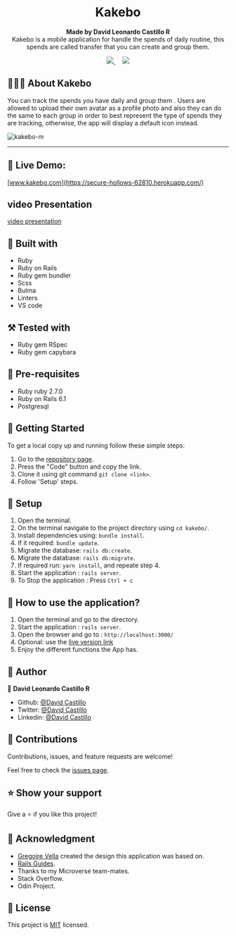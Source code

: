 
<h1 align="center">Kakebo</h1>

<p align="center">
  <strong>Made by David Leonardo Castillo R</strong>
  <br>
   Kakebo is a mobile application for  handle the spends of daily routine, this spends are called transfer that you can create and group them.
</p>

<p align="center">
  <a href="https://github.com/Fanger53/kakebo-rails/issues">
    <img src="https://img.shields.io/badge/REPORT%20A%20BUG-purple?style=for-the-badge">
  </a>
   ‎ ‎ ‎ ‎
  <a href="https://github.com/Fanger53/kakebo-rails/issues">
    <img src="https://img.shields.io/badge/Request%20a%20feature-purple?style=for-the-badge">
  </a>
</p>



## 👩🏼‍💻 About Kakebo

You can track the spends you have daily and group them . Users are allowed to upload their own avatar as a profile photo and also they can do the same to each group in order to best represent the type of spends  they are tracking, otherwise, the app will display a default icon instead.<br>


![kakebo-m](https://user-images.githubusercontent.com/31552010/108456168-b7f83280-723d-11eb-870e-e5e32c19fd89.jpg)



<hr>


## 🔴 Live Demo:

[www.kakebo.com](https://secure-hollows-62810.herokuapp.com/)

## video Presentation
[video presentation](https://www.loom.com/share/5e57393de51745378934c3a3a5e737db)

## 🔧 Built with

- Ruby
- Ruby on Rails
- Ruby gem bundler
- Scss
- Bulma
- Linters
- VS code

## ⚒️ Tested with

- Ruby gem RSpec
- Ruby gem capybara


## 📝 Pre-requisites

- Ruby ruby 2.7.0
- Ruby on Rails 6.1
- Postgresql


## 🤖 Getting Started

To get a local copy up and running follow these simple steps:

1. Go to the [repository page](https://github.com/Fanger53/kakebo-rails).
2. Press the "Code" button and copy the link.
3. Clone it using git command `git clone <link>`.
4. Follow 'Setup' steps.

## 📝 Setup

1. Open the terminal.
2. On the terminal navigate to the project directory using `cd kakebo/`.
3. Install dependencies using: `bundle install`.
3. If it required: `bundle update`.
4. Migrate the database: `rails db:create`.
5. Migrate the database: `rails db:migrate`.
6. If required run: `yarn install`, and repeate step 4.
7. Start the application : `rails server`.
8. To Stop the application : Press `Ctrl + c`

## 📝 How to use the application?

1. Open the terminal and go to the directory.
2. Start the application : `rails server`.
3. Open the browser and go to : `http://localhost:3000/`
4. Optional: use the [live version link](https://secure-hollows-62810.herokuapp.com/)
4. Enjoy the different functions the App has.

## 👥 Author

👤 **David Leonardo Castillo R**

- Github: [@David Castillo](https://github.com/Fanger53)
- Twitter: [@David Castillo](https://twitter.com/DavidLe97005129)
- Linkedin: [@David Castillo](https://www.linkedin.com/in/david-castillo-61ba10b8/)


## 🤝 Contributions

Contributions, issues, and feature requests are welcome!

Feel free to check the [issues page](https://github.com/Fanger53/kakebo-rails/issues).


## ⭐ Show your support

Give a ⭐️ if you like this project!


## 📌 Acknowledgment

- [Gregoire Vella](https://www.behance.net/gallery/19759151/Snapscan-iOs-design-and-branding?tracking_source=) created the design this application was based on.
- [Rails Guides](https://guides.rubyonrails.org/).
- Thanks to my Microverse team-mates.
- Stack Overflow.
- Odin Project.


## 📝 License

This project is [MIT](https://opensource.org/licenses/MIT) licensed.
